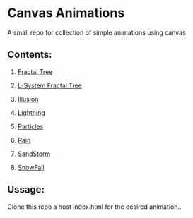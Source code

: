 # Canvas Animations

  A small repo for collection of simple animations using canvas
 
 
 ## Contents:
 1. [Fractal Tree](https://github.com/kumaraditya1999/Canvas-Animations/tree/master/Fractal%20Tree%20L-system)
 
 2. [L-System Fractal Tree](https://github.com/kumaraditya1999/Canvas-Animations/tree/master/Fractal%20Tree)
 
 3. [Illusion](https://github.com/kumaraditya1999/Canvas-Animations/tree/master/Illusion)
 
 4. [Lightning](https://github.com/kumaraditya1999/Canvas-Animations/tree/master/Lightning)
 
 5. [Particles](https://github.com/kumaraditya1999/Canvas-Animations/tree/master/Particles)
 
 6. [Rain](https://github.com/kumaraditya1999/Canvas-Animations/tree/master/Rain)
 
 7. [SandStorm](https://github.com/kumaraditya1999/Canvas-Animations/tree/master/Sandstorm)
 
 8. [SnowFall](https://github.com/kumaraditya1999/Canvas-Animations/tree/master/Snow)

## Ussage:
Clone this repo a host index.html for the desired animation..
